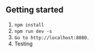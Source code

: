 ## Getting started

1. `npm install`
2. `npm run dev -s`
3. `Go to http://localhost:8080.`
4. Testing
